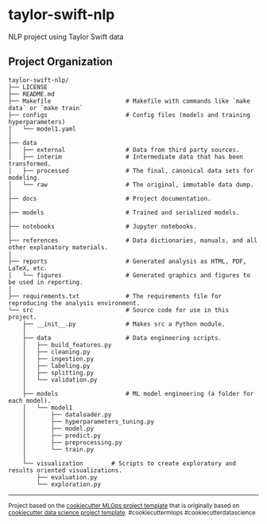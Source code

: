 taylor-swift-nlp
==============================

NLP project using Taylor Swift data

Project Organization
------------

```
taylor-swift-nlp/
├── LICENSE     
├── README.md                  
├── Makefile                     # Makefile with commands like `make data` or `make train`                   
├── configs                      # Config files (models and training hyperparameters)
│   └── model1.yaml              
│
├── data                         
│   ├── external                 # Data from third party sources.
│   ├── interim                  # Intermediate data that has been transformed.
│   ├── processed                # The final, canonical data sets for modeling.
│   └── raw                      # The original, immutable data dump.
│
├── docs                         # Project documentation.
│
├── models                       # Trained and serialized models.
│
├── notebooks                    # Jupyter notebooks.
│
├── references                   # Data dictionaries, manuals, and all other explanatory materials.
│
├── reports                      # Generated analysis as HTML, PDF, LaTeX, etc.
│   └── figures                  # Generated graphics and figures to be used in reporting.
│
├── requirements.txt             # The requirements file for reproducing the analysis environment.
└── src                          # Source code for use in this project.
    ├── __init__.py              # Makes src a Python module.
    │
    ├── data                     # Data engineering scripts.
    │   ├── build_features.py    
    │   ├── cleaning.py          
    │   ├── ingestion.py         
    │   ├── labeling.py          
    │   ├── splitting.py         
    │   └── validation.py        
    │
    ├── models                   # ML model engineering (a folder for each model).
    │   └── model1      
    │       ├── dataloader.py    
    │       ├── hyperparameters_tuning.py 
    │       ├── model.py         
    │       ├── predict.py       
    │       ├── preprocessing.py 
    │       └── train.py         
    │
    └── visualization        # Scripts to create exploratory and results oriented visualizations.
        ├── evaluation.py        
        └── exploration.py       
```


--------
<p><small>Project based on the <a target="_blank" href="https://github.com/Chim-SO/cookiecutter-mlops/">cookiecutter MLOps project template</a>
that is originally based on <a target="_blank" href="https://drivendata.github.io/cookiecutter-data-science/">cookiecutter data science project template</a>. 
#cookiecuttermlops #cookiecutterdatascience</small></p>
